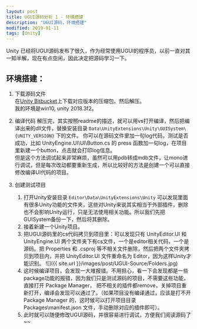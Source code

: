 ```yaml
---
layout: post
title: UGUI源码分析 1 - 环境搭建 
description: "UGUI源码，环境搭建"
modified: 2019-01-11
tags: [Unity]
---
```


Unity 已经将UGUI源码发布了很久，作为经常使用UGUI的程序员，以前一直对其一知半解，现在有点空闲，因此决定把源码学习一下。

## 环境搭建：

1. 下载源码文件  
    在[Unity Bitbucket](https://bitbucket.org/Unity-Technologies/ui/downloads/?tab=tags)上下载对应版本的压缩包。然后解压。  
    我的环境是win10, unity 2018.3f2。

2. 编译代码
    解压完，其实按照readme的描述，就可以用vs打开编译，然后把编译出来的dll文件，替换安装目录  `Data\UnityExtensions\Unity\GUISystem\{UNITY_VERSION}` 下的文件。
    你可以在源码文件里加一句log代码，测试是否成功，比如 UnityEngine.UI\UI\Button.cs 的 press 函数加一句log，在项目里新建一个button，点击就会打印log信息。  
    但是这个方法调试起来非常麻烦，虽然可以用pdb转成mdb文件，让mono进行调试，但是每次改动都要重新生成，所以比较好的方法是创建一个可以直接修改编译UI代码的项目。

3. 创建测试项目
    1. 打开Unity安装目录 `Editor\Data\UnityExtensions\Unity` 可以发现里面有很多Unity功能的文件夹，这些对Unity来说其实相当于外部插件，删除也不会影响Unity运行，只是无法使用相关功能。所以我们先把GUISystem备份一下，然后将其删除。  
    2. 接着新建一个Unity项目。  
    3. 把UGUI源码里的cs代码拷贝到项目里：可以发现只有 UnityEditor.UI 和 UnityEngine.UI 两个文件夹下有cs文件，一个是editor相关代码，一个是源码。把 Properties 和 .csproj 等不相关文件删除，然后把两个文件夹拷贝到项目内，并把 UnityEditor.UI 文件重命名为 Editor，因为这样Unity才能识别。
        ![]({{ site.url }}/images/post/UGUI-Source/Folders.jpg)
    4. 这时候编译项目，会发现一大堆报错。不用担心，看一下会发现都是一些 package功能的报错，因为我们只是测试源码的项目，不需要这些功能， 直接打开 Package Manager， 把不相关的插件都remove，关掉项目重新打开，编译会发现可以通过了。（如果项目没有编译通过，应该是打不开 Package Manager 的，这时候可以打开项目目录 Packages\manifest.json 文件，手动删除对应的插件即可）。
    5. 此时就可以随便修改UGUI源码，并很容易进行调试，方便我们阅读源码了~~


